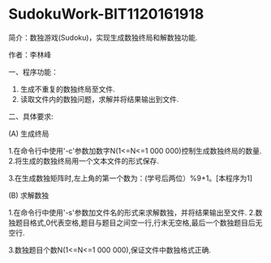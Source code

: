 ﻿# SudokuWork-BIT1120161918
简介：数独游戏(Sudoku)，实现生成数独终局和解数独功能.

作者：李林峰

一、程序功能：

1. 生成不重复的数独终局至文件.
2. 读取文件内的数独问题，求解并将结果输出到文件.

二、具体要求:

(A)  生成终局

1.在命令行中使用'-c'参数加数字N(1<=N<=1 000 000)控制生成数独终局的数量.
2.将生成的数独终局用一个文本文件的形式保存.

3.在生成数独矩阵时,左上角的第一个数为：(学号后两位）%9+1。[本程序为1]

(B)  求解数独

1.在命令行中使用'-s'参数加文件名的形式来求解数独，并将结果输出至文件.
2.数独题目格式,0代表空格,题目与题目之间空一行,行末无空格,最后一个数独题目后无空行.

3.数独题目个数N(1<=N<=1 000 000),保证文件中数独格式正确.

